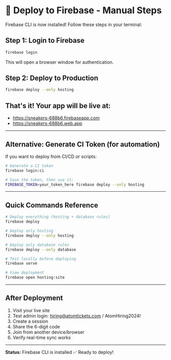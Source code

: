 # 🚀 Deploy to Firebase - Manual Steps

Firebase CLI is now installed! Follow these steps in your terminal:

## Step 1: Login to Firebase
```bash
firebase login
```
This will open a browser window for authentication.

## Step 2: Deploy to Production
```bash
firebase deploy --only hosting
```

## That's it! Your app will be live at:
- https://sneakers-688b6.firebaseapp.com  
- https://sneakers-688b6.web.app

---

## Alternative: Generate CI Token (for automation)

If you want to deploy from CI/CD or scripts:

```bash
# Generate a CI token
firebase login:ci

# Save the token, then use it:
FIREBASE_TOKEN=your_token_here firebase deploy --only hosting
```

---

## Quick Commands Reference

```bash
# Deploy everything (hosting + database rules)
firebase deploy

# Deploy only hosting
firebase deploy --only hosting

# Deploy only database rules  
firebase deploy --only database

# Test locally before deploying
firebase serve

# View deployment
firebase open hosting:site
```

---

## After Deployment

1. Visit your live site
2. Test admin login: hiring@atomtickets.com / AtomHiring2024!
3. Create a session
4. Share the 6-digit code
5. Join from another device/browser
6. Verify real-time sync works

---

**Status:** Firebase CLI is installed ✅ Ready to deploy!